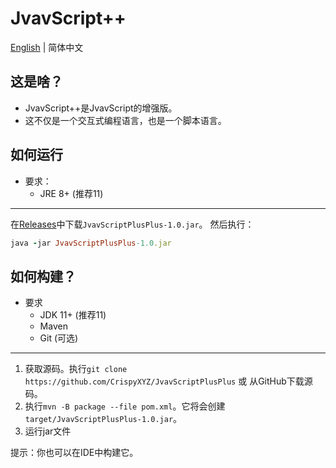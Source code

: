 # JvavScript++
[English](README.md) | 简体中文

## 这是啥？
* JvavScript++是JvavScript的增强版。
* 这不仅是一个交互式编程语言，也是一个脚本语言。

## 如何运行
* 要求：
   * JRE 8+ (推荐11)
***
在[Releases](https://github.com/CrispyXYZ/JvavScriptPlusPlus/releases)中下载`JvavScriptPlusPlus-1.0.jar`。
然后执行：
```ruby
java -jar JvavScriptPlusPlus-1.0.jar
```

## 如何构建？
* 要求
   * JDK 11+ (推荐11)
   * Maven
   * Git (可选)
***
1. 获取源码。执行`git clone https://github.com/CrispyXYZ/JvavScriptPlusPlus` 或 从GitHub下载源码。
2. 执行`mvn -B package --file pom.xml`。它将会创建`target/JvavScriptPlusPlus-1.0.jar`。
3. 运行jar文件

提示：你也可以在IDE中构建它。

